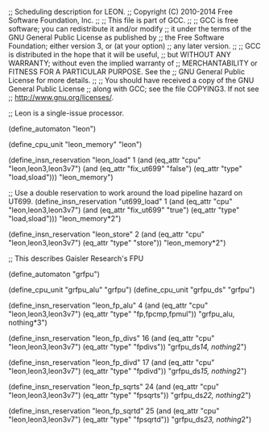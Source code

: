 ;; Scheduling description for LEON.
;;   Copyright (C) 2010-2014 Free Software Foundation, Inc.
;;
;; This file is part of GCC.
;;
;; GCC is free software; you can redistribute it and/or modify
;; it under the terms of the GNU General Public License as published by
;; the Free Software Foundation; either version 3, or (at your option)
;; any later version.
;;
;; GCC is distributed in the hope that it will be useful,
;; but WITHOUT ANY WARRANTY; without even the implied warranty of
;; MERCHANTABILITY or FITNESS FOR A PARTICULAR PURPOSE.  See the
;; GNU General Public License for more details.
;;
;; You should have received a copy of the GNU General Public License
;; along with GCC; see the file COPYING3.  If not see
;; <http://www.gnu.org/licenses/>.

;; Leon is a single-issue processor.

(define_automaton "leon")

(define_cpu_unit "leon_memory" "leon")

(define_insn_reservation "leon_load" 1
  (and (eq_attr "cpu" "leon,leon3,leon3v7")
       (and (eq_attr "fix_ut699" "false") (eq_attr "type" "load,sload")))
  "leon_memory")

;; Use a double reservation to work around the load pipeline hazard on UT699.
(define_insn_reservation "ut699_load" 1
  (and (eq_attr "cpu" "leon,leon3,leon3v7")
       (and (eq_attr "fix_ut699" "true") (eq_attr "type" "load,sload")))
  "leon_memory*2")

(define_insn_reservation "leon_store" 2
  (and (eq_attr "cpu" "leon,leon3,leon3v7") (eq_attr "type" "store"))
  "leon_memory*2")

;; This describes Gaisler Research's FPU

(define_automaton "grfpu")

(define_cpu_unit "grfpu_alu" "grfpu")
(define_cpu_unit "grfpu_ds" "grfpu")

(define_insn_reservation "leon_fp_alu" 4
  (and (eq_attr "cpu" "leon,leon3,leon3v7") (eq_attr "type" "fp,fpcmp,fpmul"))
  "grfpu_alu, nothing*3")

(define_insn_reservation "leon_fp_divs" 16
  (and (eq_attr "cpu" "leon,leon3,leon3v7") (eq_attr "type" "fpdivs"))
  "grfpu_ds*14, nothing*2")

(define_insn_reservation "leon_fp_divd" 17
  (and (eq_attr "cpu" "leon,leon3,leon3v7") (eq_attr "type" "fpdivd"))
  "grfpu_ds*15, nothing*2")

(define_insn_reservation "leon_fp_sqrts" 24
  (and (eq_attr "cpu" "leon,leon3,leon3v7") (eq_attr "type" "fpsqrts"))
  "grfpu_ds*22, nothing*2")

(define_insn_reservation "leon_fp_sqrtd" 25
  (and (eq_attr "cpu" "leon,leon3,leon3v7") (eq_attr "type" "fpsqrtd"))
  "grfpu_ds*23, nothing*2")
